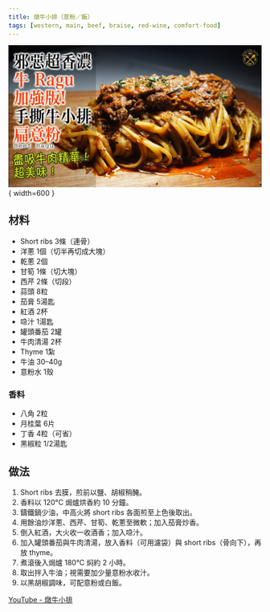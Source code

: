 ```yaml
---
title: 燉牛小排（意粉／飯）
tags: [western, main, beef, braise, red-wine, comfort-food]
---
```


![燉牛小排](../images/braised-short-ribs.jpg){ width=600 }

## 材料
- Short ribs 3條（連骨）
- 洋蔥 1個（切半再切成大塊）
- 乾蔥 2個
- 甘筍 1條（切大塊）
- 西芹 2條（切段）
- 蒜頭 8粒
- 茄膏 5湯匙
- 紅酒 2杯
- 喼汁 1湯匙
- 罐頭番茄 2罐
- 牛肉清湯 2杯
- Thyme 1紮
- 牛油 30–40g
- 意粉水 1殼

### 香料
- 八角 2粒
- 月桂葉 6片
- 丁香 4粒（可省）
- 黑椒粒 1/2湯匙

## 做法
1. Short ribs 去膜，煎前以鹽、胡椒稍醃。  
2. 香料以 120°C 焗爐烘香約 10 分鐘。  
3. 鑄鐵鍋少油，中高火將 short ribs 各面煎至上色後取出。  
4. 用餘油炒洋蔥、西芹、甘筍、乾蔥至微軟；加入茄膏炒香。  
5. 倒入紅酒，大火收一收酒香；加入喼汁。  
6. 加入罐頭番茄與牛肉清湯，放入香料（可用濾袋）與 short ribs（骨向下），再放 thyme。  
7. 煮滾後入焗爐 180°C 焖約 2 小時。  
8. 取出拌入牛油；視需要加少量意粉水收汁。  
9. 以黑胡椒調味，可配意粉或白飯。  

[YouTube - 燉牛小排](https://www.youtube.com/watch?v=2ht9s7EkaOI&t=2s)